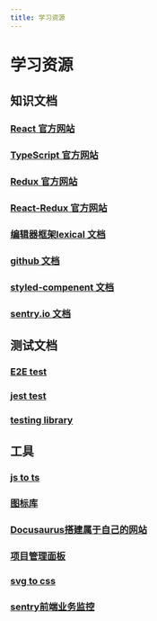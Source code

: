 ```yaml
---
title: 学习资源
---
```


# 学习资源

## 知识文档

### [React 官方网站](https://react.dev/learn)

### [TypeScript 官方网站](https://www.typescriptlang.org/docs/handbook/2/basic-types.html)

### [Redux 官方网站](https://redux.js.org/)


### [React-Redux 官方网站]( https://react-redux.js.org/tutorials/quick-start)

### [编辑器框架lexical 文档](https://lexical.dev/docs/api/)

### [github 文档](https://docs.github.com/get-started)

### [styled-compenent 文档](https://styled-components.com/docs/basics#getting-started)

### [sentry.io 文档](https://docs.sentry.io/)

## 测试文档

### [E2E test](https://docs.cypress.io/guides/overview/why-cypress)

### [jest test](https://jestjs.io/zh-Hans/docs/getting-started)

### [testing library](https://testing-library.com/docs/user-event/intro/)

## 工具

### [js to ts](https://js2ts.com/)

### [图标库](https://www.flaticon.com/)

### [Docusaurus搭建属于自己的网站](https://docusaurus.io/)

### [项目管理面板](https://trello.com/create-first-team)

### [svg to css](https://yoksel.github.io/url-encoder/)

### [sentry前端业务监控](https://paion-data.sentry.io/)